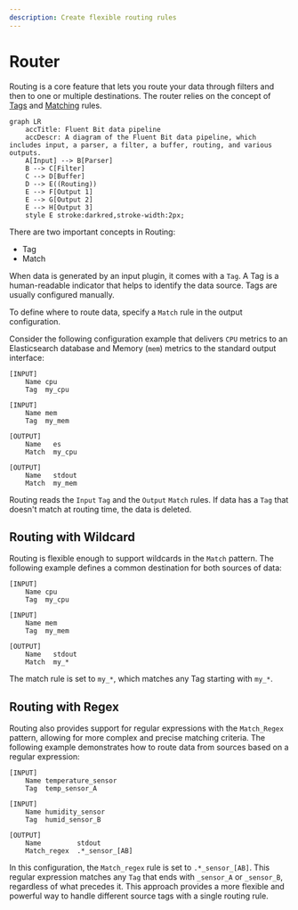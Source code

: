 ```yaml
---
description: Create flexible routing rules
---
```


# Router

Routing is a core feature that lets you route your data through filters and then to
one or multiple destinations. The router relies on the concept of
[Tags](../key-concepts.md) and [Matching](../key-concepts.md) rules.

```mermaid
graph LR
    accTitle: Fluent Bit data pipeline
    accDescr: A diagram of the Fluent Bit data pipeline, which includes input, a parser, a filter, a buffer, routing, and various outputs.
    A[Input] --> B[Parser]
    B --> C[Filter]
    C --> D[Buffer]
    D --> E((Routing))
    E --> F[Output 1]
    E --> G[Output 2]
    E --> H[Output 3]
    style E stroke:darkred,stroke-width:2px;
```

There are two important concepts in Routing:

- Tag
- Match

When data is generated by an input plugin, it comes with a `Tag`. A Tag is a
human-readable indicator that helps to identify the data source. Tags are usually
configured manually.

To define where to route data, specify a `Match` rule in the output configuration.

Consider the following configuration example that delivers `CPU` metrics to an
Elasticsearch database and Memory (`mem`) metrics to the standard output interface:

```text
[INPUT]
    Name cpu
    Tag  my_cpu

[INPUT]
    Name mem
    Tag  my_mem

[OUTPUT]
    Name   es
    Match  my_cpu

[OUTPUT]
    Name   stdout
    Match  my_mem
```

Routing reads the `Input` `Tag` and the `Output` `Match` rules. If data has a `Tag`
that doesn't match at routing time, the data is deleted.

## Routing with Wildcard

Routing is flexible enough to support wildcards in the `Match` pattern. The following
example defines a common destination for both sources of data:

```text
[INPUT]
    Name cpu
    Tag  my_cpu

[INPUT]
    Name mem
    Tag  my_mem

[OUTPUT]
    Name   stdout
    Match  my_*
```

The match rule is set to `my_*`, which matches any Tag starting with `my_*`.

## Routing with Regex

Routing also provides support for regular expressions with the `Match_Regex` pattern,
allowing for more complex and precise matching criteria. The following example
demonstrates how to route data from sources based on a regular expression:

```text
[INPUT]
    Name temperature_sensor
    Tag  temp_sensor_A

[INPUT]
    Name humidity_sensor
    Tag  humid_sensor_B

[OUTPUT]
    Name         stdout
    Match_regex  .*_sensor_[AB]
```

In this configuration, the `Match_regex` rule is set to `.*_sensor_[AB]`. This
regular expression matches any `Tag` that ends with `_sensor_A` or `_sensor_B`,
regardless of what precedes it. This approach provides a more flexible and powerful
way to handle different source tags with a single routing rule.
